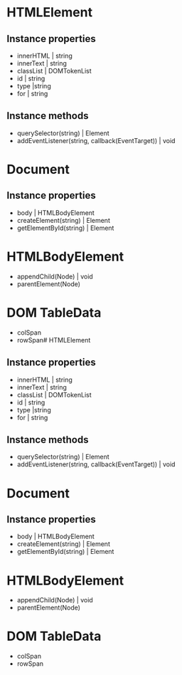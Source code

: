 # HTMLElement
## Instance properties
- innerHTML | string
- innerText | string
- classList | DOMTokenList
- id | string
- type |string
- for | string

## Instance methods
- querySelector(string) | Element
- addEventListener(string, callback(EventTarget)) | void

# Document
## Instance properties
- body | HTMLBodyElement
- createElement(string) | Element
- getElementById(string) | Element


# HTMLBodyElement
- appendChild(Node) | void
- parentElement(Node)

# DOM TableData
- colSpan
- rowSpan# HTMLElement
## Instance properties
- innerHTML | string
- innerText | string
- classList | DOMTokenList
- id | string
- type |string
- for | string

## Instance methods
- querySelector(string) | Element
- addEventListener(string, callback(EventTarget)) | void

# Document
## Instance properties
- body | HTMLBodyElement
- createElement(string) | Element
- getElementById(string) | Element


# HTMLBodyElement
- appendChild(Node) | void
- parentElement(Node)

# DOM TableData
- colSpan
- rowSpan
